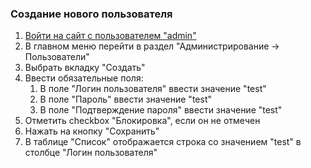 ### Создание нового пользователя

1. [Войти на сайт с пользователем "admin"](../../../../0.%20Шаги/1.%20Войти%20на%20сайт%20с%20пользователем%20username.md)
1. В главном меню перейти в раздел "Администрирование -> Пользователи"
1. Выбрать вкладку "Создать"
1. Ввести обязательные поля:
    1. В поле "Логин пользователя" ввести значение "test"
    1. В поле "Пароль" ввести значение "test"
    1. В поле "Подтверждение пароля" ввести значение "test"
1. Отметить checkbox "Блокировка", если он не отмечен
1. Нажать на кнопку "Сохранить"
1. В таблице "Список" отображается строка со значением "test" в столбце "Логин пользователя"
